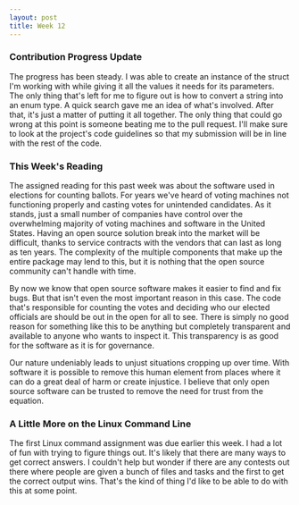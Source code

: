 ```yaml
---
layout: post
title: Week 12
---
```


### Contribution Progress Update

The progress has been steady. I was able to create an instance of the struct I'm working with while giving it all the values it needs for its parameters. The only thing that's left for me to figure out is how to convert a string into an enum type. A quick search gave me an idea of what's involved. After that, it's just a matter of putting it all together. The only thing that could go wrong at this point is someone beating me to the pull request. I'll make sure to look at the project's code guidelines so that my submission will be in line with the rest of the code. 

### This Week's Reading

The assigned reading for this past week was about the software used in elections for counting ballots. For years we've heard of voting machines not functioning properly and casting votes for unintended candidates. As it stands, just a small number of companies have control over the overwhelming majority of voting machines and software in the United States. Having an open source solution break into the market will be difficult, thanks to service contracts with the vendors that can last as long as ten years. The complexity of the multiple components that make up the entire package may lend to this, but it is nothing that the open source community can't handle with time. 

By now we know that open source software makes it easier to find and fix bugs. But that isn't even the most important reason in this case. The code that's responsible for counting the votes and deciding who our elected officials are should be out in the open for all to see. There is simply no good reason for something like this to be anything but completely transparent and available to anyone who wants to inspect it. This transparency is as good for the software as it is for governance. 

Our nature undeniably leads to unjust situations cropping up over time. With software it is possible to remove this human element from places where it can do a great deal of harm or create injustice. I believe that only open source software can be trusted to remove the need for trust from the equation.

### A Little More on the Linux Command Line

The first Linux command assignment was due earlier this week. I had a lot of fun with trying to figure things out. It's likely that there are many ways to get correct answers. I couldn't help but wonder if there are any contests out there where people are given a bunch of files and tasks and the first to get the correct output wins. That's the kind of thing I'd like to be able to do with this at some point. 
